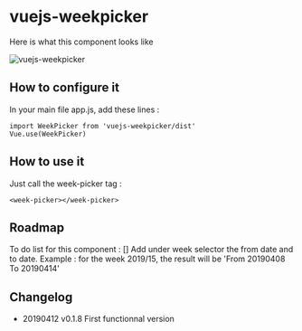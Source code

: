 # vuejs-weekpicker

Here is what this component looks like

![vuejs-weekpicker](https://user-images.githubusercontent.com/425998/56010974-fe95b100-5ce5-11e9-8136-180d7535e352.png)


## How to configure it

In your main file app.js, add these lines :

```
import WeekPicker from 'vuejs-weekpicker/dist'
Vue.use(WeekPicker)
```

## How to use it 

Just call the week-picker tag :

```
<week-picker></week-picker>
```


## Roadmap

To do list for this component :
[] Add under week selector the from date and to date. Example : for the week 2019/15, the result will be 'From 20190408 To 20190414'


## Changelog
- 20190412 v0.1.8 First functionnal version 
